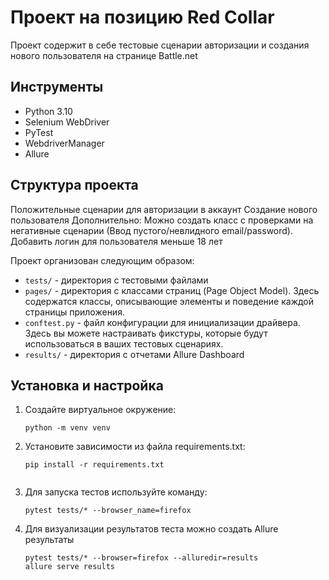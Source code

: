 # Проект на позицию Red Collar
 
Проект содержит в себе тестовые сценарии авторизации и создания нового пользователя на странице Battle.net

## Инструменты

- Python 3.10
- Selenium WebDriver
- PyTest
- WebdriverManager
- Allure

## Структура проекта

Положительные сценарии для авторизации в аккаунт
Создание нового пользователя
Дополнительно: Можно создать класс с проверками на негативные сценарии (Ввод пустого/невлидного email/password). Добавить логин для пользователя меньше 18 лет

Проект организован следующим образом:

- `tests/` - директория с тестовыми файлами
- `pages/` - директория с классами страниц (Page Object Model). Здесь содержатся классы, описывающие элементы и поведение каждой страницы приложения.
- `conftest.py` - файл конфигурации для инициализации драйвера. Здесь вы можете настраивать фикстуры, которые будут использоваться в ваших тестовых сценариях.
- `results/` - директория с отчетами Allure Dashboard


## Установка и настройка

1. Создайте виртуальное окружение:
   ```shell
   python -m venv venv

2. Установите зависимости из файла requirements.txt:
   ```shell
   pip install -r requirements.txt


3. Для запуска тестов используйте команду:
   ```shell
   pytest tests/* --browser_name=firefox

4. Для визуализации результатов теста можно создать Allure результаты
   ```shell
   pytest tests/* --browser=firefox --alluredir=results
   allure serve results
